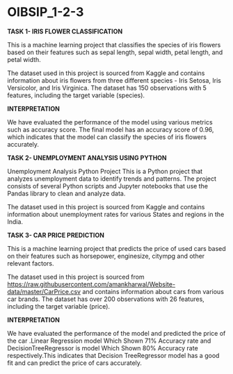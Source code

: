 # OIBSIP_1-2-3
**TASK 1- IRIS FLOWER CLASSIFICATION**

This is a machine learning project that classifies the species of iris flowers based on their features such as sepal length, sepal width, petal length, and petal width.

The dataset used in this project is sourced from Kaggle and contains information about iris flowers from three different species - Iris Setosa, Iris Versicolor, and Iris Virginica. The dataset has 150 observations with 5 features, including the target variable (species).

**INTERPRETATION**

We have evaluated the performance of the model using various metrics such as accuracy score. The final model has an accuracy score of 0.96, which indicates that the model can classify the species of iris flowers accurately.

**TASK 2- UNEMPLOYMENT ANALYSIS USING PYTHON**

Unemployment Analysis Python Project This is a Python project that analyzes unemployment data to identify trends and patterns. The project consists of several Python scripts and Jupyter notebooks that use the Pandas library to clean and analyze data.

The dataset used in this project is sourced from Kaggle and contains information about unemployment rates for various States and regions in the India. 

**TASK 3- CAR PRICE PREDICTION**

This is a machine learning project that predicts the price of used cars based on their features such as horsepower, enginesize, citympg and other relevant factors.

The dataset used in this project is sourced from https://raw.githubusercontent.com/amankharwal/Website-data/master/CarPrice.csv and contains information about cars from various car brands. The dataset has over 200 observations with 26 features, including the target variable (price).

**INTERPRETATION**

We have evaluated the performance of the model and predicted the price of the car .Linear Regression model Which Shown 71% Accuracy rate and DecisionTreeRegressor is model Which Shown 80% Accuracy rate respectively.This indicates that Decision TreeRegressor model has a good fit and can predict the price of cars accurately.
